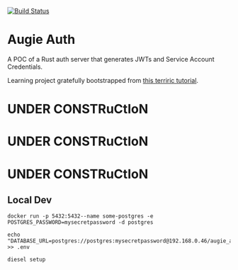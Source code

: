 [![Build Status](https://travis-ci.org/navicore/augie-auth.svg?branch=master)](https://travis-ci.org/navicore/augie-auth)

Augie Auth
======================

A POC of a Rust auth server that generates JWTs and Service Account Credentials.

Learning project gratefully bootstrapped from [this terriric tutorial](https://gill.net.in/posts/auth-microservice-rust-actix-web1.0-diesel-complete-tutorial://gill.net.in/posts/auth-microservice-rust-actix-web1.0-diesel-complete-tutorial/).

# UNDER CONSTRuCtIoN
# UNDER CONSTRuCtIoN
# UNDER CONSTRuCtIoN


## Local Dev

```console
docker run -p 5432:5432--name some-postgres -e POSTGRES_PASSWORD=mysecretpassword -d postgres

echo "DATABASE_URL=postgres://postgres:mysecretpassword@192.168.0.46/augie_auth" >> .env

diesel setup
```
